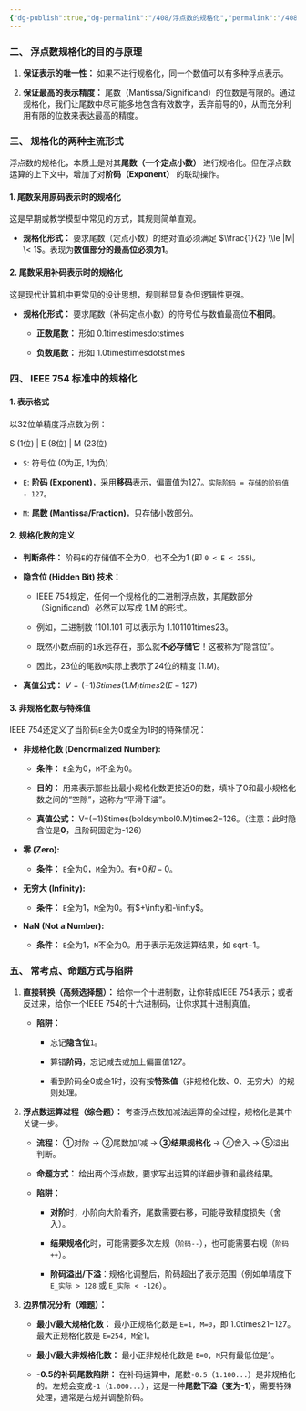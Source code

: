```yaml
---
{"dg-publish":true,"dg-permalink":"/408/浮点数的规格化","permalink":"/408/浮点数的规格化/"}
---
```



### 二、 浮点数规格化的目的与原理


1. **保证表示的唯一性：** 如果不进行规格化，同一个数值可以有多种浮点表示。
    
        
2. **保证最高的表示精度：** 尾数（Mantissa/Significand）的位数是有限的。通过规格化，我们让尾数中尽可能多地包含有效数字，丢弃前导的0，从而充分利用有限的位数来表达最高的精度。
    
        

### 三、 规格化的两种主流形式

浮点数的规格化，本质上是对其**尾数（一个定点小数）** 进行规格化。但在浮点数运算的上下文中，增加了对**阶码（Exponent）** 的联动操作。

#### 1. 尾数采用原码表示时的规格化

这是早期或教学模型中常见的方式，其规则简单直观。

- **规格化形式：** 要求尾数（定点小数）的绝对值必须满足 $\\frac{1}{2} \\le |M| \< 1$。表现为**数值部分的最高位必须为1**。

#### 2. 尾数采用补码表示时的规格化

这是现代计算机中更常见的设计思想，规则稍显复杂但逻辑性更强。

- **规格化形式：** 要求尾数（补码定点小数）的符号位与数值最高位**不相同**。
    
    - **正数尾数：** 形如 0.1timestimesdotstimes
        
    - **负数尾数：** 形如 1.0timestimesdotstimes
        
### 四、 IEEE 754 标准中的规格化

#### 1. 表示格式

以32位单精度浮点数为例：

S (1位) | E (8位) | M (23位)

- `S`: 符号位 (0为正, 1为负)
    
- `E`: **阶码 (Exponent)**，采用**移码**表示，偏置值为127。`实际阶码 = 存储的阶码值 - 127`。
    
- `M`: **尾数 (Mantissa/Fraction)**，只存储小数部分。
    

#### 2. 规格化数的定义

- **判断条件：** 阶码`E`的存储值不全为0，也不全为1 (即 `0 < E < 255`)。
    
- **隐含位 (Hidden Bit) 技术：**
    
    - IEEE 754规定，任何一个规格化的二进制浮点数，其尾数部分（Significand）必然可以写成 1.M 的形式。
        
    - 例如，二进制数 1101.101 可以表示为 1.101101times23。
        
    - 既然小数点前的`1`永远存在，那么就**不必存储它**！这被称为“隐含位”。
        
    - 因此，23位的尾数`M`实际上表示了24位的精度 (1.M)。
        
- **真值公式：** $V=(−1)Stimes(1.M)times2(E−127)$
    
#### 3. 非规格化数与特殊值

IEEE 754还定义了当阶码`E`全为0或全为1时的特殊情况：

- **非规格化数 (Denormalized Number):**
    
    - **条件：** `E`全为0，`M`不全为0。
        
    - **目的：** 用来表示那些比最小规格化数更接近0的数，填补了0和最小规格化数之间的“空隙”，这称为“平滑下溢”。
        
    - **真值公式：** V=(−1)Stimes(boldsymbol0.M)times2−126。（注意：此时隐含位是**0**，且阶码固定为-126）
        
- **零 (Zero):**
    
    - **条件：** `E`全为0，`M`全为0。有$+0和-0$。
        
- **无穷大 (Infinity):**
    
    - **条件：** `E`全为1，`M`全为0。有$+\infty和-\infty$。
        
- **NaN (Not a Number):**
    
    - **条件：** `E`全为1，`M`不全为0。用于表示无效运算结果，如 sqrt−1。
        

### 五、 常考点、命题方式与陷阱

1. **直接转换（高频选择题）：** 给你一个十进制数，让你转成IEEE 754表示；或者反过来，给你一个IEEE 754的十六进制码，让你求其十进制真值。
    
    - **陷阱：**
        
        - 忘记**隐含位**`1`。
            
        - 算错**阶码**，忘记减去或加上偏置值127。
            
        - 看到阶码全0或全1时，没有按**特殊值**（非规格化数、0、无穷大）的规则处理。
            
2. **浮点数运算过程（综合题）：** 考查浮点数加减法运算的全过程，规格化是其中关键一步。
    
    - **流程：** ①对阶 -> ②尾数加/减 -> **③结果规格化** -> ④舍入 -> ⑤溢出判断。
        
    - **命题方式：** 给出两个浮点数，要求写出运算的详细步骤和最终结果。
        
    - **陷阱：**
        
        - **对阶**时，小阶向大阶看齐，尾数需要右移，可能导致精度损失（舍入）。
            
        - **结果规格化**时，可能需要多次左规（`阶码--`），也可能需要右规（`阶码++`）。
            
        - **阶码溢出/下溢**：规格化调整后，阶码超出了表示范围（例如单精度下 `E_实际 > 128` 或 `E_实际 < -126`）。
            
3. **边界情况分析（难题）：**
    
    - **最小/最大规格化数：** 最小正规格化数是 `E=1, M=0`，即 1.0times21−127。最大正规格化数是 `E=254, M`全1。
        
    - **最小/最大非规格化数：** 最小正非规格化数是 `E=0, M`只有最低位是1。
        
    - **-0.5的补码尾数陷阱：** 在补码运算中，尾数`-0.5`（`1.100...`）是非规格化的。左规会变成`-1`（`1.000...`），这是一种**尾数下溢（变为-1）**，需要特殊处理，通常是右规并调整阶码。
        